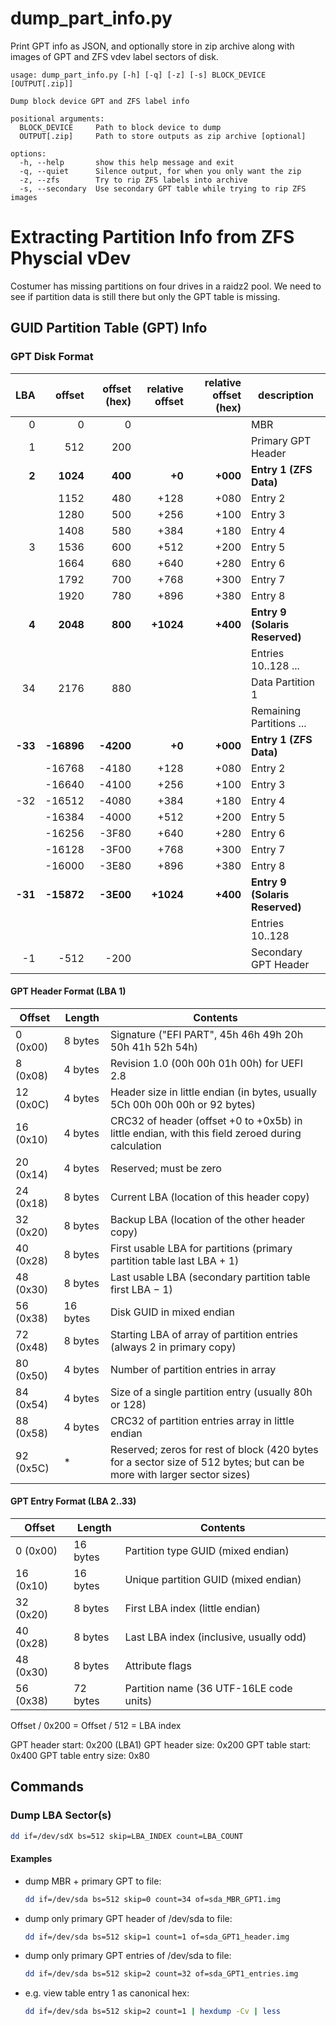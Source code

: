 # dump_part_info.py
Print GPT info as JSON, and optionally store in zip archive along with images of GPT and ZFS vdev label sectors of disk.
```
usage: dump_part_info.py [-h] [-q] [-z] [-s] BLOCK_DEVICE [OUTPUT[.zip]]

Dump block device GPT and ZFS label info

positional arguments:
  BLOCK_DEVICE     Path to block device to dump
  OUTPUT[.zip]     Path to store outputs as zip archive [optional]

options:
  -h, --help       show this help message and exit
  -q, --quiet      Silence output, for when you only want the zip
  -z, --zfs        Try to rip ZFS labels into archive
  -s, --secondary  Use secondary GPT table while trying to rip ZFS images
```

# Extracting Partition Info from ZFS Physcial vDev
Costumer has missing partitions on four drives in a raidz2 pool. We need to see if partition data is still there but only the GPT table is missing.
## GUID Partition Table (GPT) Info
### GPT Disk Format
|     LBA |     offset | offset (hex) | relative offset | relative offset (hex) | description                    |
| ------: | ---------: | -----------: | --------------: | --------------------: | ------------------------------ |
|       0 |          0 |            0 |                 |                       | MBR                            |
|       1 |        512 |          200 |                 |                       | Primary GPT Header             |
|   **2** |   **1024** |      **400** |          **+0** |              **+000** | **Entry 1 (ZFS Data)**         |
|         |       1152 |          480 |            +128 |                  +080 | Entry 2                        |
|         |       1280 |          500 |            +256 |                  +100 | Entry 3                        |
|         |       1408 |          580 |            +384 |                  +180 | Entry 4                        |
|       3 |       1536 |          600 |            +512 |                  +200 | Entry 5                        |
|         |       1664 |          680 |            +640 |                  +280 | Entry 6                        |
|         |       1792 |          700 |            +768 |                  +300 | Entry 7                        |
|         |       1920 |          780 |            +896 |                  +380 | Entry 8                        |
|   **4** |   **2048** |      **800** |       **+1024** |              **+400** | **Entry 9 (Solaris Reserved)** |
|         |            |              |                 |                       | Entries 10..128 ...            |
|      34 |       2176 |          880 |                 |                       | Data Partition 1               |
|         |            |              |                 |                       | Remaining Partitions ...       |
| **-33** | **-16896** |    **-4200** |          **+0** |              **+000** | **Entry 1 (ZFS Data)**         |
|         |     -16768 |        -4180 |            +128 |                  +080 | Entry 2                        |
|         |     -16640 |        -4100 |            +256 |                  +100 | Entry 3                        |
|     -32 |     -16512 |        -4080 |            +384 |                  +180 | Entry 4                        |
|         |     -16384 |        -4000 |            +512 |                  +200 | Entry 5                        |
|         |     -16256 |        -3F80 |            +640 |                  +280 | Entry 6                        |
|         |     -16128 |        -3F00 |            +768 |                  +300 | Entry 7                        |
|         |     -16000 |        -3E80 |            +896 |                  +380 | Entry 8                        |
| **-31** | **-15872** |    **-3E00** |       **+1024** |              **+400** | **Entry 9 (Solaris Reserved)** |
|         |            |              |                 |                       | Entries 10..128                |
|      -1 |       -512 |         -200 |                 |                       | Secondary GPT Header           |

#### GPT Header Format (LBA 1)
| Offset    | Length   | Contents                                                                                                               |
| --------- | -------- | ---------------------------------------------------------------------------------------------------------------------- |
| 0  (0x00) | 8 bytes  | Signature ("EFI PART", 45h 46h 49h 20h 50h 41h 52h 54h)                                                                |
| 8  (0x08) | 4 bytes  | Revision 1.0 (00h 00h 01h 00h) for UEFI 2.8                                                                            |
| 12 (0x0C) | 4 bytes  | Header size in little endian (in bytes, usually 5Ch 00h 00h 00h or 92 bytes)                                           |
| 16 (0x10) | 4 bytes  | CRC32 of header (offset +0 to +0x5b) in little endian, with this field zeroed during calculation                       |
| 20 (0x14) | 4 bytes  | Reserved; must be zero                                                                                                 |
| 24 (0x18) | 8 bytes  | Current LBA (location of this header copy)                                                                             |
| 32 (0x20) | 8 bytes  | Backup LBA (location of the other header copy)                                                                         |
| 40 (0x28) | 8 bytes  | First usable LBA for partitions (primary partition table last LBA + 1)                                                 |
| 48 (0x30) | 8 bytes  | Last usable LBA (secondary partition table first LBA − 1)                                                              |
| 56 (0x38) | 16 bytes | Disk GUID in mixed endian                                                                                              |
| 72 (0x48) | 8 bytes  | Starting LBA of array of partition entries (always 2 in primary copy)                                                  |
| 80 (0x50) | 4 bytes  | Number of partition entries in array                                                                                   |
| 84 (0x54) | 4 bytes  | Size of a single partition entry (usually 80h or 128)                                                                  |
| 88 (0x58) | 4 bytes  | CRC32 of partition entries array in little endian                                                                      |
| 92 (0x5C) | *        | Reserved; zeros for rest of block (420 bytes for a sector size of 512 bytes; but can be more with larger sector sizes) |

#### GPT Entry Format (LBA 2..33)
| Offset    | Length   | Contents                                |
| --------- | -------- | --------------------------------------- |
| 0  (0x00) | 16 bytes | Partition type GUID (mixed endian)      |
| 16 (0x10) | 16 bytes | Unique partition GUID (mixed endian)    |
| 32 (0x20) | 8 bytes  | First LBA index (little endian)         |
| 40 (0x28) | 8 bytes  | Last LBA index (inclusive, usually odd) |
| 48 (0x30) | 8 bytes  | Attribute flags                         |
| 56 (0x38) | 72 bytes | Partition name (36 UTF-16LE code units) |

Offset / 0x200 = Offset / 512 = LBA index

GPT header start: 0x200 (LBA1)
GPT header size: 0x200
GPT table start: 0x400
GPT table entry size: 0x80

## Commands
### Dump LBA Sector(s)
```bash
dd if=/dev/sdX bs=512 skip=LBA_INDEX count=LBA_COUNT
```
#### Examples
- dump MBR + primary GPT to file:
	```bash
	dd if=/dev/sda bs=512 skip=0 count=34 of=sda_MBR_GPT1.img
	```
- dump only primary GPT header of /dev/sda to file:
	```bash
	dd if=/dev/sda bs=512 skip=1 count=1 of=sda_GPT1_header.img
	```
- dump only primary GPT entries of /dev/sda to file:
	```bash
	dd if=/dev/sda bs=512 skip=2 count=32 of=sda_GPT1_entries.img
	```
- e.g. view table entry 1 as canonical hex:
	```bash
	dd if=/dev/sda bs=512 skip=2 count=1 | hexdump -Cv | less
	```
